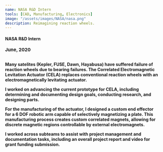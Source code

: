```yaml
---
name: NASA R&D Intern
tools: [CAD, Manufacturing, Electronics]
image: "/assets/images/NASA/nasa.png"
description: Reimagining reaction wheels.
---
```


#### <b>NASA R&D Intern<b>
<p style="font-size:15px; padding: 0 0 1em 0;">June, 2020</p>

Many satelites (Kepler, FUSE, Dawn, Hayabusa) have suffered failure of reaction wheels due to bearing failures. The Correlated Electromagnetic Levitation Actuator (CELA) replaces conventional reaction wheels with an electromagnetically levitating actuator.


I worked on advancing the current prototype for CELA, including determining and documenting design goals, conducting research, and designing parts. 

For the manufacturing of the actuator, I designed a custom end effector for a 6 DOF robotic arm capable of selectively magnetizing a plate. This manufacturing process creates custom correlated magnets, allowing for discrete magnetic regions controllable by external electromagnets. 

I worked across subteams to assist with project management and documentation tasks, including an overall project report and video for grant funding submission.